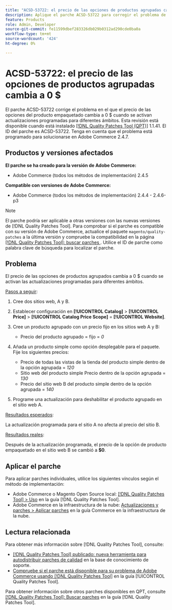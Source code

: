 ```yaml
---
title: "ACSD-53722: el precio de las opciones de productos agrupadas cambia a 0 $"
description: Aplique el parche ACSD-53722 para corregir el problema de Adobe Commerce en el que el precio de las opciones del producto agrupadas cambia a 0 $ cuando se activan actualizaciones programadas para diferentes ámbitos.
feature: Products
role: Admin, Developer
source-git-commit: fe11599dbef283326db029b0312ad290cde0ba0a
workflow-type: tm+mt
source-wordcount: '424'
ht-degree: 0%

---
```


# ACSD-53722: el precio de las opciones de productos agrupadas cambia a 0 $

El parche ACSD-53722 corrige el problema en el que el precio de las opciones del producto empaquetado cambia a 0 $ cuando se activan actualizaciones programadas para diferentes ámbitos. Esta revisión está disponible cuando está instalado [[!DNL Quality Patches Tool (QPT)]](https://experienceleague.adobe.com/en/docs/commerce-knowledge-base/kb/announcements/commerce-announcements/magento-quality-patches-released-new-tool-to-self-serve-quality-patches) 1.1.41. El ID del parche es ACSD-53722. Tenga en cuenta que el problema está programado para solucionarse en Adobe Commerce 2.4.7.

## Productos y versiones afectados

**El parche se ha creado para la versión de Adobe Commerce:**

* Adobe Commerce (todos los métodos de implementación) 2.4.5

**Compatible con versiones de Adobe Commerce:**

* Adobe Commerce (todos los métodos de implementación) 2.4.4 - 2.4.6-p3

>[!NOTE]
>
>El parche podría ser aplicable a otras versiones con las nuevas versiones de [!DNL Quality Patches Tool]. Para comprobar si el parche es compatible con su versión de Adobe Commerce, actualice el paquete `magento/quality-patches` a la última versión y compruebe la compatibilidad en la página [[!DNL Quality Patches Tool]: buscar parches ](https://experienceleague.adobe.com/tools/commerce-quality-patches/index.html). Utilice el ID de parche como palabra clave de búsqueda para localizar el parche.

## Problema

El precio de las opciones de productos agrupados cambia a 0 $ cuando se activan las actualizaciones programadas para diferentes ámbitos.

<u>Pasos a seguir</u>:

1. Cree dos sitios web, A y B.
1. Establecer configuración en **[!UICONTROL Catalog]** > **[!UICONTROL Price]** > **[!UICONTROL Catalog Price Scope]** = **[!UICONTROL Website]**.
1. Cree un producto agrupado con un precio fijo en los sitios web A y B:

   * Precio del producto agrupado = fijo = *0*

1. Añada un producto simple como opción desplegable para el paquete. Fije los siguientes precios:

   * Precio de todas las vistas de la tienda del producto simple dentro de la opción agrupada = *120*
   * Sitio web del producto simple Precio dentro de la opción agrupada = *130*
   * Precio del sitio web B del producto simple dentro de la opción agrupada = *140*

1. Programe una actualización para deshabilitar el producto agrupado en el sitio web A.

<u>Resultados esperados</u>:

La actualización programada para el sitio A no afecta al precio del sitio B.

<u>Resultados reales</u>:

Después de la actualización programada, el precio de la opción de producto empaquetado en el sitio web B se cambió a **$0**.

## Aplicar el parche

Para aplicar parches individuales, utilice los siguientes vínculos según el método de implementación:

* Adobe Commerce o Magento Open Source local: [[!DNL Quality Patches Tool] > Uso](/help/tools/quality-patches-tool/usage.md) en la guía [!DNL Quality Patches Tool].
* Adobe Commerce en la infraestructura de la nube: [Actualizaciones y parches > Aplicar parches](https://experienceleague.adobe.com/docs/commerce-cloud-service/user-guide/develop/upgrade/apply-patches.html) en la guía Commerce en la infraestructura de la nube.

## Lectura relacionada

Para obtener más información sobre [!DNL Quality Patches Tool], consulte:

* [[!DNL Quality Patches Tool] publicado: nueva herramienta para autodistribuir parches de calidad](https://experienceleague.adobe.com/en/docs/commerce-knowledge-base/kb/announcements/commerce-announcements/magento-quality-patches-released-new-tool-to-self-serve-quality-patches) en la base de conocimiento de soporte.
* [Compruebe si el parche está disponible para su problema de Adobe Commerce usando [!DNL Quality Patches Tool]](/help/tools/quality-patches-tool/patches-available-in-qpt/check-patch-for-magento-issue-with-magento-quality-patches.md) en la guía [!UICONTROL Quality Patches Tool].


Para obtener información sobre otros parches disponibles en QPT, consulte [[!DNL Quality Patches Tool]: Buscar parches](https://experienceleague.adobe.com/tools/commerce-quality-patches/index.html) en la guía [!DNL Quality Patches Tool].
